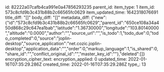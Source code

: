 id: 82222a07cafb4ca991e0a47856293235
parent_id: 
item_type: 1
item_id: 573c8cfd9b3c431b88b2c66565fc0629
item_updated_time: 1642318076691
title_diff: "[]"
body_diff: "[]"
metadata_diff: {"new":{"id":"573c8cfd9b3c431b88b2c66565fc0629","parent_id":"650ce108a34a450d868c29c647ea1bab","latitude":"1.36730000","longitude":"103.80140000","altitude":"0.0000","author":"","source_url":"","is_todo":1,"todo_due":0,"todo_completed":0,"source":"joplin-desktop","source_application":"net.cozic.joplin-desktop","application_data":"","order":0,"markup_language":1,"is_shared":0,"share_id":"","conflict_original_id":"","master_key_id":""},"deleted":[]}
encryption_cipher_text: 
encryption_applied: 0
updated_time: 2022-01-16T07:35:29.286Z
created_time: 2022-01-16T07:35:29.286Z
type_: 13